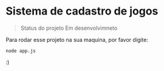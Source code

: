 # Sistema de cadastro de jogos

>Status do projeto Em desenvolvimneto

Para rodar esse projeto na sua maquina, por favor digite:

```
node app.js
```

:)